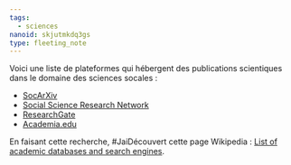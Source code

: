 ```yaml
---
tags:
  - sciences
nanoid: skjutmkdq3gs
type: fleeting_note
---
```

Voici une liste de plateformes qui hébergent des publications scientiques dans le domaine des sciences socales :

- [SocArXiv](https://en.wikipedia.org/wiki/SocArXiv)
- [Social Science Research Network](https://en.wikipedia.org/wiki/Social_Science_Research_Network)
- [ResearchGate](https://en.wikipedia.org/wiki/ResearchGate)
- [Academia.edu](https://en.wikipedia.org/wiki/Academia.edu)

En faisant cette recherche, #JaiDécouvert cette page Wikipedia : [List of academic databases and search engines](https://en.wikipedia.org/wiki/List_of_academic_databases_and_search_engines).

